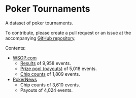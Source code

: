 # Poker Tournaments

A dataset of poker tournaments.

To contribute, please create a pull request or an issue at the accompanying [GitHub repository](https://github.com/uoftcprg/pt-dataset).

Contents:

- [WSOP.com](https://www.wsop.com/)
  - [Results](https://www.wsop.com/tournaments/results/) of 9,958 events.
  - [Prize pool (payouts)](https://www.wsop.com/tournaments/payouts/) of 5,018 events.
  - [Chip counts](https://www.wsop.com/tournaments/chipcounts/) of 1,809 events.
- [PokerNews](https://www.pokernews.com/)
  - Chip counts of 3,610 events.
  - Payouts of 4,024 events.
